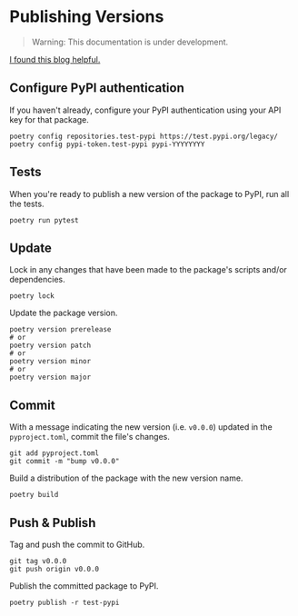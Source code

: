 # Publishing Versions

> Warning: This documentation is under development.

[I found this blog helpful.](https://hermann-web.github.io/blog/blog/2024/03/16/publishing-your-python-project-with-poetry/#configuring-poetry-one-time-setup)

## Configure PyPI authentication

If you haven't already, configure your PyPI authentication using your API key for that package.

```shell
poetry config repositories.test-pypi https://test.pypi.org/legacy/
poetry config pypi-token.test-pypi pypi-YYYYYYYY
```

## Tests

When you're ready to publish a new version of the package to PyPI, run all the tests.

```shell
poetry run pytest
```

## Update

Lock in any changes that have been made to the package's scripts and/or dependencies.

```shell
poetry lock
```

Update the package version.

```shell
poetry version prerelease
# or
poetry version patch
# or
poetry version minor
# or
poetry version major
```

## Commit

With a message indicating the new version (i.e. `v0.0.0`) updated in the `pyproject.toml`, commit the file's changes.

```shell
git add pyproject.toml
git commit -m "bump v0.0.0"
```

Build a distribution of the package with the new version name.

```shell
poetry build
```

## Push & Publish

Tag and push the commit to GitHub.

```shell
git tag v0.0.0
git push origin v0.0.0
```

Publish the committed package to PyPI.

```shell
poetry publish -r test-pypi
```
